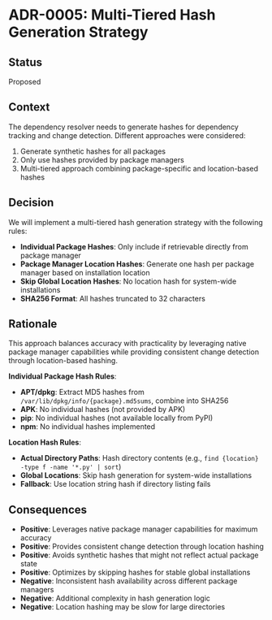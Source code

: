 # ADR-0005: Multi-Tiered Hash Generation Strategy

## Status

Proposed

## Context

The dependency resolver needs to generate hashes for dependency tracking and change detection. Different approaches were considered:

1. Generate synthetic hashes for all packages
2. Only use hashes provided by package managers
3. Multi-tiered approach combining package-specific and location-based hashes

## Decision

We will implement a multi-tiered hash generation strategy with the following rules:

- **Individual Package Hashes**: Only include if retrievable directly from package manager
- **Package Manager Location Hashes**: Generate one hash per package manager based on installation location
- **Skip Global Location Hashes**: No location hash for system-wide installations
- **SHA256 Format**: All hashes truncated to 32 characters

## Rationale

This approach balances accuracy with practicality by leveraging native package manager capabilities while providing consistent change detection through location-based hashing.

**Individual Package Hash Rules**:

- **APT/dpkg**: Extract MD5 hashes from `/var/lib/dpkg/info/{package}.md5sums`, combine into SHA256
- **APK**: No individual hashes (not provided by APK)
- **pip**: No individual hashes (not available locally from PyPI)
- **npm**: No individual hashes implemented

**Location Hash Rules**:

- **Actual Directory Paths**: Hash directory contents (e.g., `find {location} -type f -name '*.py' | sort`)
- **Global Locations**: Skip hash generation for system-wide installations
- **Fallback**: Use location string hash if directory listing fails

## Consequences

- **Positive**: Leverages native package manager capabilities for maximum accuracy
- **Positive**: Provides consistent change detection through location hashing
- **Positive**: Avoids synthetic hashes that might not reflect actual package state
- **Positive**: Optimizes by skipping hashes for stable global installations
- **Negative**: Inconsistent hash availability across different package managers
- **Negative**: Additional complexity in hash generation logic
- **Negative**: Location hashing may be slow for large directories
